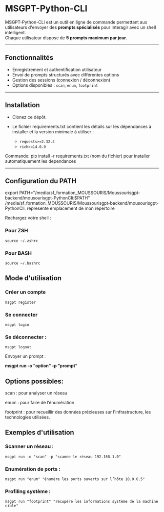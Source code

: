 #  MSGPT-Python-CLI

MSGPT-Python-CLI est un outil en ligne de commande permettant aux utilisateurs d'envoyer des **prompts spécialisés** pour interagir avec un shell intelligent.  
Chaque utilisateur dispose de **5 prompts maximum par jour**.

---

##  Fonctionnalités

-  Enregistrement et authentification utilisateur
-  Envoi de prompts structurés avec différentes options
-  Gestion des sessions (connexion / déconnexion)
-  Options disponibles : `scan`, `enum`, `footprint`

---

##  Installation
- Clonez ce dépôt.

- Le fichier requirements.txt contient les détails sur les dépendances à installer et la version minimale à utiliser :
  - `requests>=2.32.4`  
  - `rich>=14.0.0` 
  
Commande: pip install -r requirements.txt (nom du fichier) pour installer automatiquement les dependances

---

##  Configuration du PATH
  export PATH="/media/sf_formation_MOUSSOURIS/Moussourisgpt-backend/mousourisgpt-PythonCli:$PATH" 
/media/sf_formation_MOUSSOURIS/Moussourisgpt-backend/mousourisgpt-PythonCli: répresente emplacement de mon repertoire

Rechargez votre shell :

### Pour ZSH 
    source ~/.zshrc
    
### Pour BASH 
    source ~/.bashrc

##  Mode d'utilisation

### Créer un compte 
    msgpt register

### Se connecter 
    msgpt login

### Se déconnecter :
    msgpt logout

 Envoyer un prompt :

**msgpt run -o "option" -p "prompt"**

## Options possibles:

scan : pour analyser un réseau

enum : pour faire de l’énumération

footprint : pour  recueillir des données précieuses sur l'infrastructure, les technologies utilisées.

## Exemples d'utilisation

### Scanner un réseau :
    msgpt run -o "scan" -p "scanne le réseau 192.168.1.0"

### Enumération de ports :
    msgpt run "enum" "énumère les ports ouverts sur l’hôte 10.0.0.5"

### Profiling système :
    msgpt run "footprint" "récupère les informations système de la machine cible"















